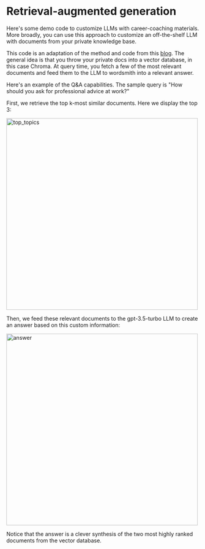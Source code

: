 # Retrieval-augmented generation

Here's some demo code to customize LLMs with career-coaching materials. More broadly, you can use this approach to customize an off-the-shelf LLM with documents from your private knowledge base.

This code is an adaptation of the method and code from this [blog](https://medium.com/@manthapavankumar11/customize-large-language-models-using-langchain-part-1-4731427532a1). The general idea is that you throw your private docs into a vector database, in this case Chroma. At query time, you fetch a few of the most relevant documents and feed them to the LLM to wordsmith into a relevant answer.

Here's an example of the Q&A capabilities. The sample query is "How should you ask for professional advice at work?"

First, we retrieve the top k-most similar documents. Here we display the top 3:

<img width="500" alt="top_topics" src="https://github.com/mikeshwe/cheaseed/assets/4237498/6a376de9-09ec-45c3-8341-a7e5a6b47498">

Then, we feed these relevant documents to the gpt-3.5-turbo LLM to create an answer based on this custom information:

<img width="500" alt="answer" src="https://github.com/mikeshwe/cheaseed/assets/4237498/8f22087a-60ec-4f4d-949d-9bd2b22a742d">

Notice that the answer is a clever synthesis of the two most highly ranked documents from the vector database.

